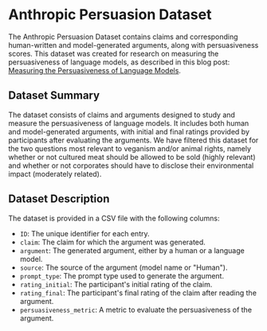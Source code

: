 # Anthropic Persuasion Dataset

The Anthropic Persuasion Dataset contains claims and corresponding human-written and model-generated arguments, along with persuasiveness scores. This dataset was created for research on measuring the persuasiveness of language models, as described in this blog post: [Measuring the Persuasiveness of Language Models](https://www.anthropic.com/news/measuring-model-persuasiveness).

## Dataset Summary

The dataset consists of claims and arguments designed to study and measure the persuasiveness of language models. It includes both human and model-generated arguments, with initial and final ratings provided by participants after evaluating the arguments. We have filtered this dataset for the two questions most relevant to veganism and/or animal rights, namely whether or not cultured meat should be allowed to be sold (highly relevant) and whether or not corporates should have to disclose their environmental impact (moderately related).

## Dataset Description

The dataset is provided in a CSV file with the following columns:

- `ID`: The unique identifier for each entry.
- `claim`: The claim for which the argument was generated.
- `argument`: The generated argument, either by a human or a language model.
- `source`: The source of the argument (model name or "Human").
- `prompt_type`: The prompt type used to generate the argument.
- `rating_initial`: The participant's initial rating of the claim.
- `rating_final`: The participant's final rating of the claim after reading the argument.
- `persuasiveness_metric`: A metric to evaluate the persuasiveness of the argument.
